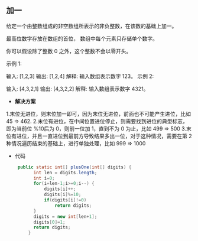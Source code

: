 ## 加一

给定一个由整数组成的非空数组所表示的非负整数，在该数的基础上加一。

最高位数字存放在数组的首位， 数组中每个元素只存储单个数字。

你可以假设除了整数 0 之外，这个整数不会以零开头。

示例 1:

输入: [1,2,3]
输出: [1,2,4]
解释: 输入数组表示数字 123。
示例 2:

输入: [4,3,2,1]
输出: [4,3,2,2]
解释: 输入数组表示数字 4321。

- **解决方案**

1.末位无进位，则末位加一即可，因为末位无进位，前面也不可能产生进位，比如 45 => 462.
2.末位有进位，在中间位置进位停止，则需要找到进位的典型标志，即为当前位 %10后为 0，则前一位加 1，直到不为 0 为止，比如 499 => 500
3.末位有进位，并且一直进位到最前方导致结果多出一位，对于这种情况，需要在第 2 种情况遍历结束的基础上，进行单独处理，比如 999 => 1000

- 代码

  ```java
   public static int[] plusOne(int[] digits) {
   		 int len = digits.length; 
   		 int i=0;
  		 for(i=len-1;i>=0;i--) {
  			 digits[i]++;
  			 digits[i]%=10;
  			 if(digits[i]!=0)
  				 return digits;
  		 }
  		 digits = new int[len+1];
  		 digits[0]=1;
  		 return digits;
       }
  ```

  
